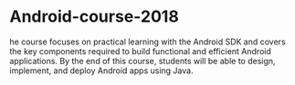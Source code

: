 # Android-course-2018
he course focuses on practical learning with the Android SDK and covers the key components required to build functional and efficient Android applications. By the end of this course, students will be able to design, implement, and deploy Android apps using Java.
